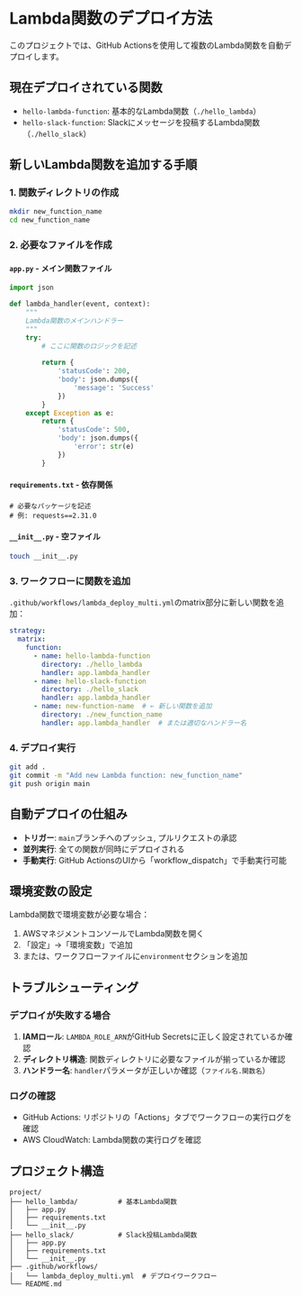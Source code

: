 # Lambda関数のデプロイ方法

このプロジェクトでは、GitHub Actionsを使用して複数のLambda関数を自動デプロイします。

## 現在デプロイされている関数

- `hello-lambda-function`: 基本的なLambda関数（`./hello_lambda`）
- `hello-slack-function`: Slackにメッセージを投稿するLambda関数（`./hello_slack`）

## 新しいLambda関数を追加する手順

### 1. 関数ディレクトリの作成

```bash
mkdir new_function_name
cd new_function_name
```

### 2. 必要なファイルを作成

#### `app.py` - メイン関数ファイル
```python
import json

def lambda_handler(event, context):
    """
    Lambda関数のメインハンドラー
    """
    try:
        # ここに関数のロジックを記述
        
        return {
            'statusCode': 200,
            'body': json.dumps({
                'message': 'Success'
            })
        }
    except Exception as e:
        return {
            'statusCode': 500,
            'body': json.dumps({
                'error': str(e)
            })
        }
```

#### `requirements.txt` - 依存関係
```
# 必要なパッケージを記述
# 例: requests==2.31.0
```

#### `__init__.py` - 空ファイル
```bash
touch __init__.py
```

### 3. ワークフローに関数を追加

`.github/workflows/lambda_deploy_multi.yml`のmatrix部分に新しい関数を追加：

```yaml
strategy:
  matrix:
    function:
      - name: hello-lambda-function
        directory: ./hello_lambda
        handler: app.lambda_handler
      - name: hello-slack-function
        directory: ./hello_slack
        handler: app.lambda_handler
      - name: new-function-name  # ← 新しい関数を追加
        directory: ./new_function_name
        handler: app.lambda_handler  # または適切なハンドラー名
```

### 4. デプロイ実行

```bash
git add .
git commit -m "Add new Lambda function: new_function_name"
git push origin main
```

## 自動デプロイの仕組み

- **トリガー**: `main`ブランチへのプッシュ, プルリクエストの承認
- **並列実行**: 全ての関数が同時にデプロイされる
- **手動実行**: GitHub ActionsのUIから「workflow_dispatch」で手動実行可能

## 環境変数の設定

Lambda関数で環境変数が必要な場合：

1. AWSマネジメントコンソールでLambda関数を開く
2. 「設定」→「環境変数」で追加
3. または、ワークフローファイルに`environment`セクションを追加

## トラブルシューティング

### デプロイが失敗する場合

1. **IAMロール**: `LAMBDA_ROLE_ARN`がGitHub Secretsに正しく設定されているか確認
2. **ディレクトリ構造**: 関数ディレクトリに必要なファイルが揃っているか確認
3. **ハンドラー名**: `handler`パラメータが正しいか確認（`ファイル名.関数名`）

### ログの確認

- GitHub Actions: リポジトリの「Actions」タブでワークフローの実行ログを確認
- AWS CloudWatch: Lambda関数の実行ログを確認

## プロジェクト構造

```
project/
├── hello_lambda/          # 基本Lambda関数
│   ├── app.py
│   ├── requirements.txt
│   └── __init__.py
├── hello_slack/           # Slack投稿Lambda関数
│   ├── app.py
│   ├── requirements.txt
│   └── __init__.py
├── .github/workflows/
│   └── lambda_deploy_multi.yml  # デプロイワークフロー
└── README.md
```
